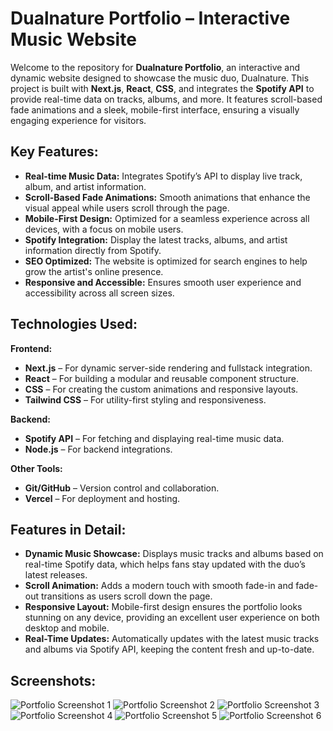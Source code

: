 # Dualnature Portfolio – Interactive Music Website

Welcome to the repository for **Dualnature Portfolio**, an interactive and dynamic website designed to showcase the music duo, Dualnature. This project is built with **Next.js**, **React**, **CSS**, and integrates the **Spotify API** to provide real-time data on tracks, albums, and more. It features scroll-based fade animations and a sleek, mobile-first interface, ensuring a visually engaging experience for visitors.

## Key Features:

* **Real-time Music Data:** Integrates Spotify’s API to display live track, album, and artist information.
* **Scroll-Based Fade Animations:** Smooth animations that enhance the visual appeal while users scroll through the page.
* **Mobile-First Design:** Optimized for a seamless experience across all devices, with a focus on mobile users.
* **Spotify Integration:** Display the latest tracks, albums, and artist information directly from Spotify.
* **SEO Optimized:** The website is optimized for search engines to help grow the artist's online presence.
* **Responsive and Accessible:** Ensures smooth user experience and accessibility across all screen sizes.

## Technologies Used:

**Frontend:**

* **Next.js** – For dynamic server-side rendering and fullstack integration.
* **React** – For building a modular and reusable component structure.
* **CSS** – For creating the custom animations and responsive layouts.
* **Tailwind CSS** – For utility-first styling and responsiveness.

**Backend:**

* **Spotify API** – For fetching and displaying real-time music data.
* **Node.js** – For backend integrations.

**Other Tools:**

* **Git/GitHub** – Version control and collaboration.
* **Vercel** – For deployment and hosting.

## Features in Detail:

* **Dynamic Music Showcase:** Displays music tracks and albums based on real-time Spotify data, which helps fans stay updated with the duo’s latest releases.
* **Scroll Animation:** Adds a modern touch with smooth fade-in and fade-out transitions as users scroll down the page.
* **Responsive Layout:** Mobile-first design ensures the portfolio looks stunning on any device, providing an excellent user experience on both desktop and mobile.
* **Real-Time Updates:** Automatically updates with the latest music tracks and albums via Spotify API, keeping the content fresh and up-to-date.


## Screenshots:


![Portfolio Screenshot 1](./assets/1.jpg)
![Portfolio Screenshot 2](./assets/2.jpg)
![Portfolio Screenshot 3](./assets/3.jpg)
![Portfolio Screenshot 4](./assets/4.jpg)
![Portfolio Screenshot 5](./assets/5.jpg)
![Portfolio Screenshot 6](./assets/6.jpg)
